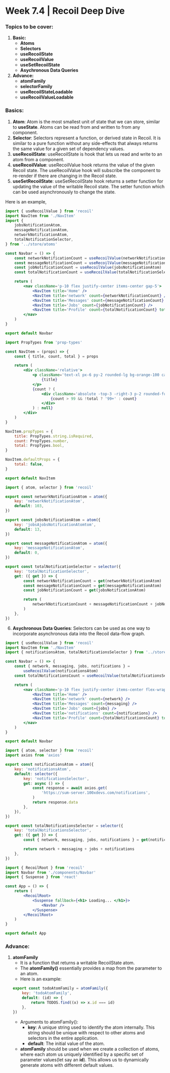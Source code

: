 # Week 7.4 | Recoil Deep Dive

### Topics to be cover:
1. **Basic:**
    - **Atoms** 
    - **Selectors**
    - **useRecoilState**
    - **useRecoilValue**
    - **useSetRecoilState**
    - **Asychronous Data Queries**
2. **Advance:**
    - **atomFamily**
    - **selectorFamily**
    - **useRecoilStateLoadable**
    - **useRecoilValueLoadable**

### Basics:
1. **Atom**: Atom is the most smallest unit of state that we can store, similar to **useState**. Atoms can be read from and written to from any component.
2. **Selector**: Selectors represent a function, or derived state in Recoil. It is similar to a pure function without any side-effects that always returns the same value for a given set of dependency values.
3. **useRecoilState**: useRecoilState is hook that lets us read and write to an atom from a component.
4. **useRecoilValue**: useRecoilValue hook returns the value of the given Recoil state. The useRecoilValue hook will subscribe the component to re-render if there are changing in the Recoil state.
5. **useSetRecoilState**: useSetRecoilState hook returns a setter function for updating the value of the writable Recoil state. The setter function which can be used asynchronously to change the state.

Here is an example,
``` jsx
import { useRecoilValue } from 'recoil'
import NavItem from './NavItem'
import {
	jobsNotificationAtom,
	messageNotificationAtom,
	networkNotificationAtom,
	totalNotificationSelector,
} from '../store/atoms'

const Navbar = () => {
	const networkNotificationCount = useRecoilValue(networkNotificationAtom)
	const messageNotificationCount = useRecoilValue(messageNotificationAtom)
	const jobNotificationCount = useRecoilValue(jobsNotificationAtom)
	const totalNotificationCount = useRecoilValue(totalNotificationSelector)

	return (
		<nav className='p-10 flex justify-center items-center gap-5'>
			<NavItem title='Home' />
			<NavItem title='network' count={networkNotificationCount} />
			<NavItem title='Messages' count={messageNotificationCount} />
			<NavItem title='Jobs' count={jobNotificationCount} />
			<NavItem title='Profile' count={totalNotificationCount} total />
		</nav>
	)
}

export default Navbar
```

``` jsx
import PropTypes from 'prop-types'

const NavItem = (props) => {
	const { title, count, total } = props

	return (
		<div className='relative'>
			<p className='text-xl px-6 py-2 rounded-lg bg-orange-100 capitalize'>
				{title}
			</p>
			{count ? (
				<div className='absolute -top-3 -right-3 p-2 rounded-full leading-none bg-orange-300'>
					{count > 99 && !total ? '99+' : count}
				</div>
			) : null}
		</div>
	)
}

NavItem.propTypes = {
	title: PropTypes.string.isRequired,
	count: PropTypes.number,
	total: PropTypes.bool,
}

NavItem.defaultProps = {
	total: false,
}

export default NavItem
```

``` jsx
import { atom, selector } from 'recoil'

export const networkNotificationAtom = atom({
	key: 'networkNotificationAtom',
	default: 103,
})

export const jobsNotificationAtom = atom({
	key: 'jobsAjobsNotificationAtomtom',
	default: 13,
})

export const messageNotificationAtom = atom({
	key: 'messageNotificationAtom',
	default: 0,
})

export const totalNotificationSelector = selector({
	key: 'totalNotificationSelector',
	get: ({ get }) => {
		const networkNotificationCount = get(networkNotificationAtom)
		const messageNotificationCount = get(messageNotificationAtom)
		const jobNotificationCount = get(jobsNotificationAtom)

		return (
			networkNotificationCount + messageNotificationCount + jobNotificationCount
		)
	},
})
```
6. **Asychronous Data Queries**: Selectors can be used as one way to incorporate asynchronous data into the Recoil data-flow graph.
``` jsx
import { useRecoilValue } from 'recoil'
import NavItem from './NavItem'
import { notificationsAtom, totalNotificationsSelector } from '../store/atoms'

const Navbar = () => {
	const { network, messaging, jobs, notifications } =
		useRecoilValue(notificationsAtom)
	const totalNotificationsCount = useRecoilValue(totalNotificationsSelector)

	return (
		<nav className='p-10 flex justify-center items-center flex-wrap gap-5'>
			<NavItem title='Home' />
			<NavItem title='network' count={network} />
			<NavItem title='Messages' count={messaging} />
			<NavItem title='Jobs' count={jobs} />
			<NavItem title='notifications' count={notifications} />
			<NavItem title='Profile' count={totalNotificationsCount} total />
		</nav>
	)
}

export default Navbar
```

``` jsx
import { atom, selector } from 'recoil'
import axios from 'axios'

export const notificationsAtom = atom({
	key: 'notificationsAtom',
	default: selector({
		key: 'notificationsSelector',
		get: async () => {
			const response = await axios.get(
				'https://sum-server.100xdevs.com/notifications',
			)
			return response.data
		},
	}),
})

export const totalNotificationsSelector = selector({
	key: 'totalNotificationsSelector',
	get: ({ get }) => {
		const { network, messaging, jobs, notifications } = get(notificationsAtom)

		return network + messaging + jobs + notifications
	},
})
```
``` jsx
import { RecoilRoot } from 'recoil'
import Navbar from './components/Navbar'
import { Suspense } from 'react'

const App = () => {
	return (
		<RecoilRoot>
			<Suspense fallback={<h1> Loading... </h1>}>
				<Navbar />
			</Suspense>
		</RecoilRoot>
	)
}

export default App
```

### Advance:
1. **atomFamily** 
	- It is a function that returns a writable RecoilState atom.
	- The **atomFamily()** essentially provides a map from the parameter to an atom.
	- Here is an example:
	``` js
	export const todoAtomFamily = atomFamily({
		key: 'todoAtomFamily',
		default: (id) => {
			return TODOS.find((x) => x.id === id)
		},
	})
	```
	- Arguments to atomFamily():
		- **key**: A unique string used to identify the atom internally. This string should be unique with respect to other atoms and selectors in the entire application.
		- **default**: The initial value of the atom. 
	- **atomFamily** should be used when we create a collection of atoms, where each atom us uniquely identified by a specific set of parameter values(let say an **id**). This allows us to dynamically generate atoms with different default values.
